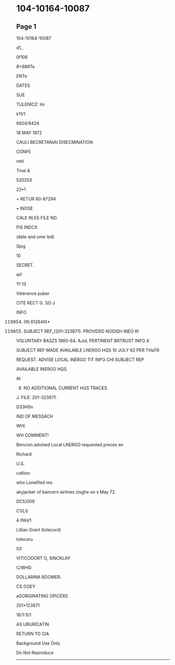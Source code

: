 # 104-10164-10087

## Page 1

104-10164-10087

d1,.

0f106

₴+988Te

ENTe

DATES

SUE

TULENICZ: Im

k11/1

6924/9424

18 MAY 1972

CAULI BECRETANIAI DISECMINATION

CONFE

neti

Tinal &

520253

22•1

= RETUR 80-87294

• INOSE

CALE IN ES FILE ND.

PiS INDCX

(date and ume led)

Spig

10

SECRET.

ail!

11-13

Velerence puber

CITE RECT G. SO J

INFO

119854. (IN 612649)*

1. SUBJECT REF_(201-323871). PROVIDED NODISH INEO KI

VOLUNTARY BASZS 1960-64. AJoL PERTINENT BRTRUST INFO A

SUBJECT REF MADE AVAILABLE LNERGO HQS 10 JULY 62 PER THaTR

REQUEST. ADVISE LOCAL INERGO TIT INFO CHI SUBJECT REP

AVAILABLE INERGO HQS.

At

8. NO ADDITIONAL CURRENT HQS TRACES.

J. FILE: 201-323871.

D33H0n

IND OF MESSACH

WHI

WH COMMENT!

Bencion advined Local LNERGO requested preces en

Richard

U.S.

catlion

who Lonelfled mo

akyjacker of bancern airlines zisghe on s May 72.

DC5/009

C1/L0

A INH/1

Lillian Grant (tolecord)

tolecoru

03

VITICODORT O, SINCKLAY

C/WHD

DOLLARINA BOOMER.

CS COEY

aGORGINATING OPICERS

201•123871

16/1:1l/1

AS UBURICATIN

RETURN TO CIA

Background Use Only

Do Not Reproduce

---

